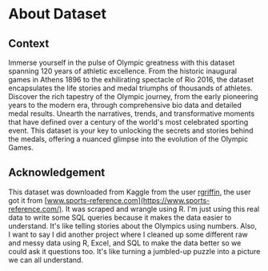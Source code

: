 # About Dataset

## Context

Immerse yourself in the pulse of Olympic greatness with this dataset spanning 120 years of athletic excellence. From the historic inaugural games in Athens 1896 to the exhilirating spectacle of Rio 2016, the dataset encapsulates the life stories and medal triumphs of thousands of athletes. Discover the rich tapestry of the Olympic journey, from the early pioneering years to the modern era, through comprehensive bio data and detailed medal results. Unearth the narratives, trends, and transformative moments that have defined over a century of the world's most celebrated sporting event. This dataset is your key to unlocking the secrets and stories behind the medals, offering a nuanced glimpse into the evolution of the Olympic Games.


## Acknowledgement
This dataset was downloaded from Kaggle from the user [rgriffin](https://www.kaggle.com/datasets/heesoo37/120-years-of-olympic-history-athletes-and-results/data), the user got it from [www.sports-reference.com](https://www.sports-reference.com/). It was scraped and wrangle using  R. I'm just using this real data to write some SQL queries because it makes the data easier to understand. It's like telling stories about the Olympics using numbers.
Also, I want to say I did another project where I cleaned up some different raw and messy data using R, Excel, and SQL to make the data better so we could ask it questions too. It's like turning a jumbled-up puzzle into a picture we can all understand. 
